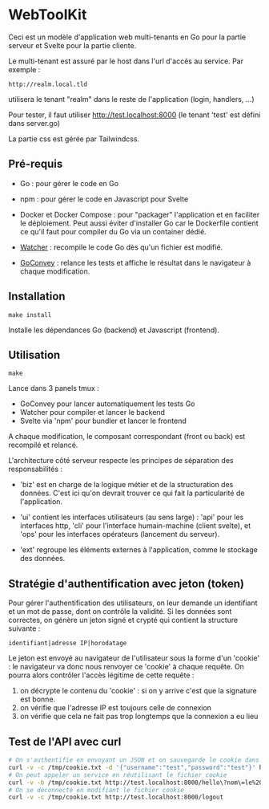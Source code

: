 # WebToolKit

Ceci est un modèle d'application web multi-tenants en Go pour la partie serveur et Svelte pour la partie cliente.

Le multi-tenant est assuré par le host dans l'url d'accès au service. Par exemple :

`http://realm.local.tld`

utilisera le tenant "realm" dans le reste de l'application (login, handlers, ...)

Pour tester, il faut utiliser http://test.localhost:8000 (le tenant 'test' est défini dans server.go)

La partie css est gérée par Tailwindcss.

## Pré-requis

- Go : pour gérer le code en Go

- npm : pour gérer le code en Javascript pour Svelte

- Docker et Docker Compose : pour "packager" l'application et en faciliter le déploiement. Peut aussi éviter d'installer Go car le Dockerfile contient ce qu'il faut pour compiler du Go via un container dédié.

- [Watcher](https://github.com/sipkg/watcher) : recompile le code Go dès qu'un fichier est modifié.

- [GoConvey](https://github.com/smartystreets/goconvey) : relance les tests et affiche le résultat dans le navigateur à chaque modification.

## Installation

```
make install
```

Installe les dépendances Go (backend) et Javascript (frontend).

## Utilisation

```
make
```

Lance dans 3 panels tmux :

- GoConvey pour lancer automatiquement les tests Go
- Watcher pour compiler et lancer le backend 
- Svelte via 'npm' pour bundler et lancer le frontend

A chaque modification, le composant correspondant (front ou back) est recompilé et relancé.

L'architecture côté serveur respecte les principes de séparation des responsabilités :

- 'biz' est en charge de la logique métier et de la structuration des données. C'est ici qu'on devrait trouver ce qui fait la particularité de l'application.

- 'ui' contient les interfaces utilisateurs (au sens large) : 'api' pour les interfaces http, 'cli' pour l'interface humain-machine (client svelte), et 'ops' pour les interfaces opérateurs (lancement du serveur).

- 'ext' regroupe les éléments externes à l'application, comme le stockage des données.

## Stratégie d'authentification avec jeton (token)

Pour gérer l'authentification des utilisateurs, on leur demande un identifiant et un mot de passe, dont on contrôle la validité. Si les données sont correctes, on génère un jeton signé et crypté qui contient la structure suivante :

```
identifiant|adresse IP|horodatage
```

Le jeton est envoyé au navigateur de l'utilisateur sous la forme d'un 'cookie' : le navigateur va donc nous renvoyer ce 'cookie' à chaque requête. On pourra alors contrôler l'accès légitime de cette requête :

1. on décrypte le contenu du 'cookie' : si on y arrive c'est que la signature est bonne.
2. on vérifie que l'adresse IP est toujours celle de connexion
3. on vérifie que cela ne fait pas trop longtemps que la connexion a eu lieu

## Test de l'API avec curl

```sh
# On s'authentifie en envoyant un JSON et on sauvegarde le cookie dans un fichier
curl -v -c /tmp/cookie.txt -d '{"username":"test","password":"test"}' http://test.localhost:8000/login
# On peut appeler un service en réutilisant le fichier cookie
curl -v -b /tmp/cookie.txt http://test.localhost:8000/hello\?nom\=le%20monde
# On se déconnecte en modifiant le fichier cookie
curl -v -c /tmp/cookie.txt http://test.localhost:8000/logout
```
